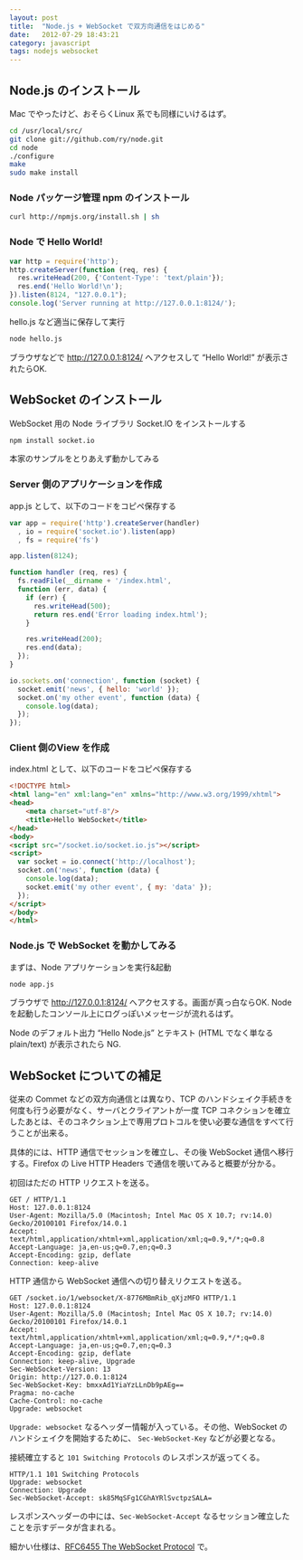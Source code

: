 ```yaml
---
layout: post
title:  "Node.js + WebSocket で双方向通信をはじめる"
date:   2012-07-29 18:43:21
category: javascript
tags: nodejs websocket
---
```


## Node.js のインストール

Mac でやったけど、おそらくLinux 系でも同様にいけるはず。

```sh
cd /usr/local/src/
git clone git://github.com/ry/node.git
cd node
./configure
make
sudo make install
```

### Node パッケージ管理 npm のインストール

```sh
curl http://npmjs.org/install.sh | sh
```

### Node で Hello World!

```javascript
var http = require('http');
http.createServer(function (req, res) {
  res.writeHead(200, {'Content-Type': 'text/plain'});
  res.end('Hello World!\n');
}).listen(8124, "127.0.0.1");
console.log('Server running at http://127.0.0.1:8124/');
```

hello.js など適当に保存して実行

```sh
node hello.js
```

ブラウザなどで http://127.0.0.1:8124/ へアクセスして “Hello World!” が表示されたらOK.

## WebSocket のインストール

WebSocket 用の Node ライブラリ Socket.IO をインストールする

```sh
npm install socket.io
```

本家のサンプルをとりあえず動かしてみる

### Server 側のアプリケーションを作成

app.js として、以下のコードをコピペ保存する

```javascript
var app = require('http').createServer(handler)
  , io = require('socket.io').listen(app)
  , fs = require('fs')

app.listen(8124);

function handler (req, res) {
  fs.readFile(__dirname + '/index.html',
  function (err, data) {
    if (err) {
      res.writeHead(500);
      return res.end('Error loading index.html');
    }

    res.writeHead(200);
    res.end(data);
  });
}

io.sockets.on('connection', function (socket) {
  socket.emit('news', { hello: 'world' });
  socket.on('my other event', function (data) {
    console.log(data);
  });
});
```

### Client 側のView を作成

index.html として、以下のコードをコピペ保存する

```html
<!DOCTYPE html>
<html lang="en" xml:lang="en" xmlns="http://www.w3.org/1999/xhtml">
<head>
    <meta charset="utf-8"/>
    <title>Hello WebSocket</title>
</head>
<body>
<script src="/socket.io/socket.io.js"></script>
<script>
  var socket = io.connect('http://localhost');
  socket.on('news', function (data) {
    console.log(data);
    socket.emit('my other event', { my: 'data' });
  });
</script>
</body>
</html>
```

### Node.js で WebSocket を動かしてみる

まずは、Node アプリケーションを実行&起動

```sh
node app.js
```

ブラウザで http://127.0.0.1:8124/ へアクセスする。画面が真っ白ならOK. Node を起動したコンソール上にログっぽいメッセージが流れるはず。

Node のデフォルト出力 “Hello Node.js” とテキスト (HTML でなく単なる plain/text) が表示されたら NG.

## WebSocket についての補足

従来の Commet などの双方向通信とは異なり、TCP のハンドシェイク手続きを何度も行う必要がなく、サーバとクライアントが一度 TCP コネクションを確立したあとは、そのコネクション上で専用プロトコルを使い必要な通信をすべて行うことが出来る。

具体的には、HTTP 通信でセッションを確立し、その後 WebSocket 通信へ移行する。Firefox の Live HTTP Headers で通信を覗いてみると概要が分かる。

初回はただの HTTP リクエストを送る。

```
GET / HTTP/1.1
Host: 127.0.0.1:8124
User-Agent: Mozilla/5.0 (Macintosh; Intel Mac OS X 10.7; rv:14.0) Gecko/20100101 Firefox/14.0.1
Accept: text/html,application/xhtml+xml,application/xml;q=0.9,*/*;q=0.8
Accept-Language: ja,en-us;q=0.7,en;q=0.3
Accept-Encoding: gzip, deflate
Connection: keep-alive
```

HTTP 通信から WebSocket 通信への切り替えリクエストを送る。

```
GET /socket.io/1/websocket/X-8776MBmRib_qXjzMFO HTTP/1.1
Host: 127.0.0.1:8124
User-Agent: Mozilla/5.0 (Macintosh; Intel Mac OS X 10.7; rv:14.0) Gecko/20100101 Firefox/14.0.1
Accept: text/html,application/xhtml+xml,application/xml;q=0.9,*/*;q=0.8
Accept-Language: ja,en-us;q=0.7,en;q=0.3
Accept-Encoding: gzip, deflate
Connection: keep-alive, Upgrade
Sec-WebSocket-Version: 13
Origin: http://127.0.0.1:8124
Sec-WebSocket-Key: bmxxAd1YiaYzLLnDb9pAEg==
Pragma: no-cache
Cache-Control: no-cache
Upgrade: websocket
```

`Upgrade: websocket` なるヘッダー情報が入っている。その他、WebSocket のハンドシェイクを開始するために、 `Sec-WebSocket-Key` などが必要となる。

接続確立すると `101 Switching Protocols` のレスポンスが返ってくる。

```
HTTP/1.1 101 Switching Protocols
Upgrade: websocket
Connection: Upgrade
Sec-WebSocket-Accept: sk85MqSFg1CGhAYRlSvctpzSALA=
```

レスポンスヘッダーの中には、`Sec-WebSocket-Accept` なるセッション確立したことを示すデータが含まれる。

細かい仕様は、[RFC6455 The WebSocket Protocol](http://tools.ietf.org/html/rfc6455) で。

